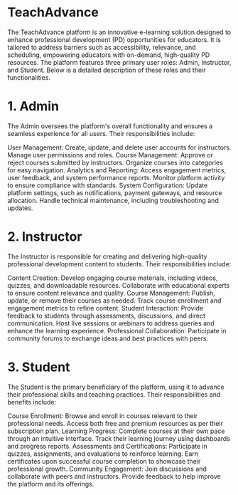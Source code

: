 # TeachAdvance
The TeachAdvance platform is an innovative e-learning solution designed to enhance professional development (PD) opportunities for educators. It is tailored to address barriers such as accessibility, relevance, and scheduling, empowering educators with on-demand, high-quality PD resources. The platform features three primary user roles: Admin, Instructor, and Student. Below is a detailed description of these roles and their functionalities.

# 1. Admin
The Admin oversees the platform's overall functionality and ensures a seamless experience for all users. Their responsibilities include:

User Management:
Create, update, and delete user accounts for instructors.
Manage user permissions and roles.
Course Management:
Approve or reject courses submitted by instructors.
Organize courses into categories for easy navigation.
Analytics and Reporting:
Access engagement metrics, user feedback, and system performance reports.
Monitor platform activity to ensure compliance with standards.
System Configuration:
Update platform settings, such as notifications, payment gateways, and resource allocation.
Handle technical maintenance, including troubleshooting and updates.

# 2. Instructor
The Instructor is responsible for creating and delivering high-quality professional development content to students. Their responsibilities include:

Content Creation:
Develop engaging course materials, including videos, quizzes, and downloadable resources.
Collaborate with educational experts to ensure content relevance and quality.
Course Management:
Publish, update, or remove their courses as needed.
Track course enrollment and engagement metrics to refine content.
Student Interaction:
Provide feedback to students through assessments, discussions, and direct communication.
Host live sessions or webinars to address queries and enhance the learning experience.
Professional Collaboration:
Participate in community forums to exchange ideas and best practices with peers.

# 3. Student

The Student is the primary beneficiary of the platform, using it to advance their professional skills and teaching practices. Their responsibilities and benefits include:

Course Enrollment:
Browse and enroll in courses relevant to their professional needs.
Access both free and premium resources as per their subscription plan.
Learning Progress:
Complete courses at their own pace through an intuitive interface.
Track their learning journey using dashboards and progress reports.
Assessments and Certifications:
Participate in quizzes, assignments, and evaluations to reinforce learning.
Earn certificates upon successful course completion to showcase their professional growth.
Community Engagement:
Join discussions and collaborate with peers and instructors.
Provide feedback to help improve the platform and its offerings.
